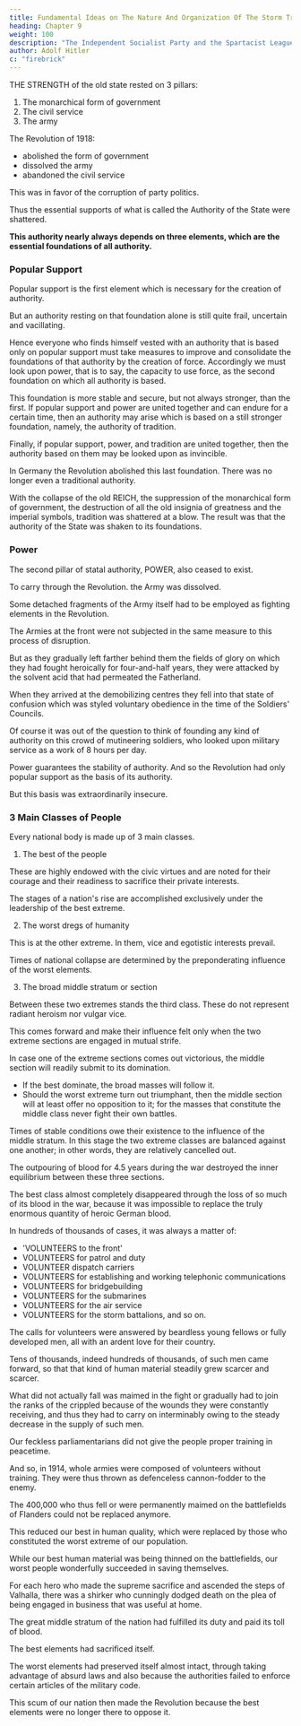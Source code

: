 ```yaml
---
title: Fundamental Ideas on The Nature And Organization Of The Storm Troops
heading: Chapter 9
weight: 100
description: "The Independent Socialist Party and the Spartacist League were the storm battalions of revolutionary Marxism"
author: Adolf Hitler
c: "firebrick"
---
```



THE STRENGTH of the old state rested on 3 pillars:

1. The monarchical form of government
2. The civil service
3. The army

The Revolution of 1918:
- abolished the form of government
- dissolved the army
- abandoned the civil service

This was in favor of the corruption of party politics.

Thus the essential supports of what is called the Authority of the State were shattered. 

**This authority nearly always depends on three elements, which are the essential foundations of all authority.**


### Popular Support

Popular support is the first element which is necessary for the creation of authority. 

But an authority resting on that foundation alone is still quite frail, uncertain and vacillating. 

Hence everyone who finds himself vested with an authority that is based only on popular support must take measures to improve and consolidate the foundations of that authority by the creation of force. Accordingly we must look upon power, that is to say, the capacity to use force, as the second foundation on which all authority is based. 

This foundation is more stable and secure, but not always stronger, than the first. If popular support and power are united together and can endure for a certain time, then an authority may arise which is based on a still stronger foundation, namely, the authority of tradition.

Finally, if popular support, power, and tradition are united together, then the authority based on them may be looked upon as invincible.

In Germany the Revolution abolished this last foundation. There was no longer even a traditional authority. 

With the collapse of the old REICH, the suppression of the monarchical form of government, the destruction of all the old insignia of greatness and the imperial symbols, tradition was shattered at a blow. The result was that the authority of the State was shaken to its foundations.


### Power 

The second pillar of statal authority, POWER, also ceased to exist. 

To carry through the Revolution. the Army was dissolved. 

 <!-- it was necessary to dissolve that body which had hitherto incorporated the organized force and power of the State, namely, the Army.  -->

Some detached fragments of the Army itself had to be employed as fighting elements in the Revolution. 

The Armies at the front were not subjected in the same measure to this process of disruption.

But as they gradually left farther behind them the fields of glory on which they had fought heroically for four-and-half years, they were attacked by the solvent acid that had permeated the Fatherland.

When they arrived at the demobilizing centres they fell into that state of confusion which was styled voluntary obedience in the time of the Soldiers' Councils.

Of course it was out of the question to think of founding any kind of authority on this crowd of mutineering soldiers, who looked upon military service as a work of 8 hours per day. 

Power guarantees the stability of authority. And so the Revolution had only popular support as the basis of its authority. 

But this basis was extraordinarily insecure. 

<!-- By means of a few violent thrusts the Revolution had shattered the old statal edifice to
its deepest foundations, but only because the normal equilibrium within the social
structure of the nation had already been destroyed by the war. -->

### 3 Main Classes of People

Every national body is made up of 3 main classes.

1. The best of the people

These are highly endowed with the civic virtues and are noted for their courage and their readiness to sacrifice their private interests.

The stages of a nation's rise are accomplished exclusively under the leadership of the best extreme.

2. The worst dregs of humanity

This is at the other extreme. In them, vice and egotistic interests prevail. 

Times of national collapse are determined by the preponderating influence of the worst elements.


3. The broad middle stratum or section

Between these two extremes stands the third class. These do not represent radiant heroism nor vulgar vice.

This comes forward and make their influence felt only when the two extreme sections are engaged in mutual strife. 

In case one of the extreme sections comes out victorious, the middle section will readily submit to its domination.
- If the best dominate, the broad masses will follow it. 
- Should the worst extreme turn out triumphant, then the middle section will at least offer no opposition to it; for the masses that constitute the middle class never fight their own battles.

Times of stable conditions owe their existence to the influence of the middle stratum. In this stage the two extreme classes are balanced against one another; in other words, they are relatively cancelled out.



The outpouring of blood for 4.5 years during the war destroyed the inner equilibrium between these three sections.

The best class almost completely disappeared through the loss of so much of its blood in the war, because it was impossible to replace the truly enormous quantity of heroic German blood. 

In hundreds of thousands of cases, it was always a matter of:
- 'VOLUNTEERS to the front'
- VOLUNTEERS for patrol and duty
- VOLUNTEER dispatch carriers
- VOLUNTEERS for establishing and working telephonic communications
- VOLUNTEERS for bridgebuilding
- VOLUNTEERS for the submarines
- VOLUNTEERS for the air service
- VOLUNTEERS for the storm battalions, and so on.

<!-- During four-and-a-half years, and on thousands of occasions, there was always the call for volunteers and again for volunteers. And the result was always the same.  -->

The calls for volunteers were answered by beardless young fellows or fully developed men, all with an ardent love for their country.

<!-- , urged on by their own courageous spirit or by a lofty sense of their duty--it was always such men who
answered the call for volunteers.  -->

Tens of thousands, indeed hundreds of thousands, of such men came forward, so that that kind of human material steadily grew scarcer and scarcer. 

What did not actually fall was maimed in the fight or gradually had to join the ranks of the crippled because of the wounds they were constantly receiving, and thus
they had to carry on interminably owing to the steady decrease in the supply of such
men. 

Our feckless parliamentarians did not give the people proper training in peacetime.

And so, in 1914, whole armies were composed of volunteers without training. They were thus thrown as defenceless cannon-fodder to the enemy. 


The 400,000 who thus fell or were permanently maimed on the battlefields of Flanders could not be replaced anymore. 

<!-- Their loss was something far more than merely numerical. With their death the scales, which were already too lightly weighed at that end of the social structure which represented our  -->


This reduced our best in human quality, which were replaced by those who constituted the worst extreme of our population.

 <!-- now moved upwards rapidly, becoming heavier on the other end with those vulgar elements of infamy and cowardice--in short, there was an increase in the elements that  -->

While our best human material was being thinned on the battlefields, our worst people wonderfully succeeded in saving themselves. 

For each hero who made the supreme sacrifice and ascended the steps of Valhalla, there was a shirker who cunningly dodged death on the plea of being engaged in business that was useful at home.

The great middle stratum of the nation had fulfilled its duty and paid its toll of blood. 

The best elements had sacrificed itself. 

The worst elements had preserved itself almost intact, through taking advantage of absurd laws and also because the authorities failed to enforce certain articles of the military code.

This scum of our nation then made the Revolution because the best elements were no longer there to oppose it.

<!-- Hence the German Revolution, from the very beginning, depended on only one section of the population. This act of Cain was not committed by the German people as such, but by an obscure CANAILLE of deserters, hooligans, etc. -->

